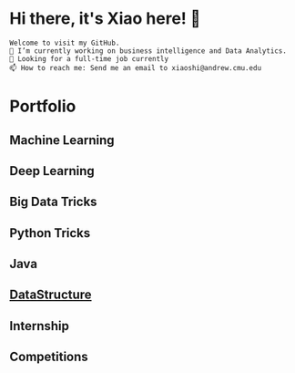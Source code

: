 # Hi there, it's Xiao here! 👋
    Welcome to visit my GitHub.
    🔭 I’m currently working on business intelligence and Data Analytics.
    🌱 Looking for a full-time job currently
    📫 How to reach me: Send me an email to xiaoshi@andrew.cmu.edu

# Portfolio
## Machine Learning

## Deep Learning

## Big Data Tricks

## Python Tricks

## Java

## [DataStructure](DataStructure)

## Internship

## Competitions



